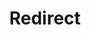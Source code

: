 ﻿---
layout: src/layouts/Redirect.astro
title: Redirect
redirect: https://yamldoc.liuyan.wang/docs/octopus-rest-api/cli/octopus-tenant-connect
pubDate:  2023-01-01
navSearch: false
navSitemap: false
navMenu: false
---
